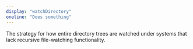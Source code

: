 ```yaml
---
display: "watchDirectory"
oneline: "Does something"
---
```

The strategy for how entire directory trees are watched under systems that lack recursive file-watching functionality.

